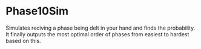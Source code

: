 # Phase10Sim

Simulates reciving a phase being delt in your hand and finds the probability. It finally outputs the most optimal order of phases from easiest to hardest based on this.
